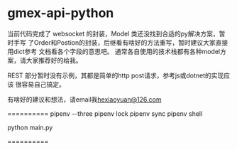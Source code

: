 # gmex-api-python

当前代码完成了 websocket 的封装，Model 类还没找到合适的py解决方案，暂时手写
了Order和Postion的封装，后继看有啥好的方法重写，暂时建议大家直接用dict参考
文档看各个字段的意思吧。
通常各自使用的技术栈都有各种model方案，请大家推荐好的给我。

REST 部分暂时没有示例，其都是简单的http post请求，参考js或dotnet的实现应该
很容易自己搞定。

有啥好的建议和想法，请email我<hexiaoyuan@126.com>

==========
pipenv --three
pipenv lock
pipenv sync
pipenv shell

python main.py

==========
